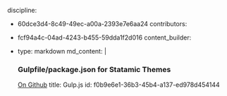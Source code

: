 discipline:
  - 60dce3d4-8c49-49ec-a00a-2393e7e6aa24
contributors:
  - fcf94a4c-04ad-4243-b455-59dda1f2d016
content_builder:
  - 
    type: markdown
    md_content: |
      ### Gulpfile/package.json for Statamic Themes
      
      [On Github](https://gist.github.com/chrsgrffth/1a7c1aca6b82edbd88b7bb8a3b913002)
title: Gulp.js
id: f0b9e6e1-36b3-45b4-a137-ed978d454144
